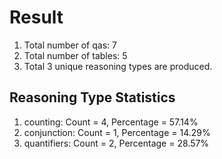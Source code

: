 # Result<br/>
1. Total number of qas: 7<br/>
2. Total number of tables: 5<br/>
3. Total 3 unique reasoning types are produced.<br/>
## **Reasoning Type Statistics**<br/>
1. counting: Count = 4, Percentage = 57.14%<br/>
2. conjunction: Count = 1, Percentage = 14.29%<br/>
3. quantifiers: Count = 2, Percentage = 28.57%<br/>
